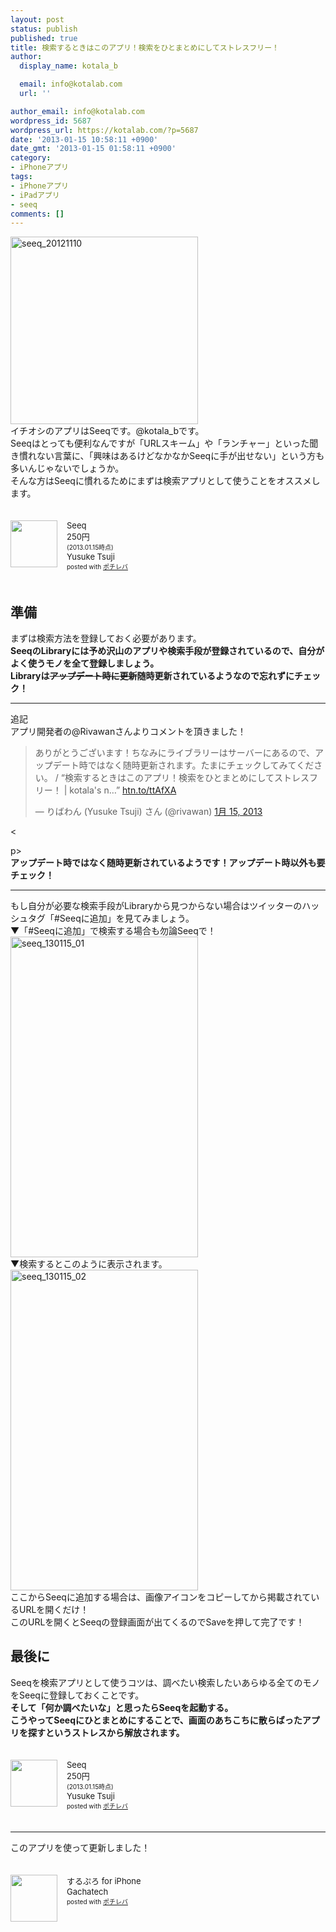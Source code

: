 ```yaml
---
layout: post
status: publish
published: true
title: 検索するときはこのアプリ！検索をひとまとめにしてストレスフリー！
author:
  display_name: kotala_b

  email: info@kotalab.com
  url: ''

author_email: info@kotalab.com
wordpress_id: 5687
wordpress_url: https://kotalab.com/?p=5687
date: '2013-01-15 10:58:11 +0900'
date_gmt: '2013-01-15 01:58:11 +0900'
category:
- iPhoneアプリ
tags:
- iPhoneアプリ
- iPadアプリ
- seeq
comments: []
---
```

<p><a href="https://kotalab.com/wp-content/uploads/seeq_20121110.png"><img src="https://kotalab.com/wp-content/uploads/seeq_20121110-300x300.png" alt="seeq_20121110" width="300" height="300" class="alignnone size-medium wp-image-4103" /></a><br />
イチオシのアプリはSeeqです。@kotala_bです。<br />
Seeqはとっても便利なんですが「URLスキーム」や「ランチャー」といった聞き慣れない言葉に、「興味はあるけどなかなかSeeqに手が出せない」という方も多いんじゃないでしょうか。<br />
そんな方はSeeqに慣れるためにまずは検索アプリとして使うことをオススメします。</p>
<div class="pochireba" style="text-align:left;font-size:small;padding:20px 0;overflow: hidden"><span class="removed_link" title="http://click.linksynergy.com/fs-bin/click?id=d2yYUp776R4&amp;subid=&amp;offerid=94348.1&amp;type=3&amp;tmpid=3910&amp;RD_PARM1=https%253A%252F%252Fitunes.apple.com%252Fjp%252Fapp%252Fseeq%252Fid555289253%253Fmt%253D8%2526uo%253D4"><img src="http://a134.phobos.apple.com/us/r1000/061/Purple/v4/68/52/ac/6852ac7f-1eb8-3515-1a7c-7ea00c584682/mzl.oqlpbwcj.png" width="75" height="75" style="float:left;margin:0 15px 0 0" class="pochi_img"></span>
<div class="pochi_info" style="text-align:left;overflow: hidden">
<div class="pochi_name"><span class="removed_link" title="http://click.linksynergy.com/fs-bin/click?id=d2yYUp776R4&amp;subid=&amp;offerid=94348.1&amp;type=3&amp;tmpid=3910&amp;RD_PARM1=https%253A%252F%252Fitunes.apple.com%252Fjp%252Fapp%252Fseeq%252Fid555289253%253Fmt%253D8%2526uo%253D4">Seeq</span></div>
<div class="pochi_price">250円</div>
<div class="pochi_time" style="font-size:x-small">(2013.01.15時点)</div>
<div class="pochi_seller"><span class="removed_link" title="http://click.linksynergy.com/fs-bin/click?id=d2yYUp776R4&amp;subid=&amp;offerid=94348.1&amp;type=3&amp;tmpid=3910&amp;RD_PARM1=https%253A%252F%252Fitunes.apple.com%252Fjp%252Fartist%252Fyusuke-tsuji%252Fid406318338%253Fuo%253D4">Yusuke Tsuji</span></div>
<div class="pochi_post" style="font-size:x-small">posted with <a href="http://pochireba.com">ポチレバ</a></div>
</div>
<div class="pochireba-footer" style="clear: left"></div>
</div>
<p><!--more--></p>
<h2>準備</h2>
<p>まずは検索方法を登録しておく必要があります。<br />
<strong>SeeqのLibraryには予め沢山のアプリや検索手段が登録されているので、自分がよく使うモノを全て登録しましょう。<br />
Libraryは<del datetime="2013-01-16T01:50:26+00:00">アップデート時に更新</del>随時更新されているようなので忘れずにチェック！</strong></p>
<hr>
<p>追記<br />
アプリ開発者の@Rivawanさんよりコメントを頂きました！</p>
<blockquote class="twitter-tweet" lang="ja"><p>ありがとうございます！ちなみにライブラリーはサーバーにあるので、アップデート時ではなく随時更新されます。たまにチェックしてみてください。 / &ldquo;検索するときはこのアプリ！検索をひとまとめにしてストレスフリー！ | kotala's n&hellip;&rdquo; <a href="https://kotalab.com/seeq-is-search-app" title="http://htn.to/ttAfXA">htn.to/ttAfXA</a></p>
<p>&mdash; りばわん (Yusuke Tsuji) さん (@rivawan) <a href="https://twitter.com/rivawan/status/291086851144572928" data-datetime="2013-01-15T07:38:08+00:00">1月 15, 2013</a></p></blockquote>
<p><</p>
<p>p><script async src="//platform.twitter.com/widgets.js" charset="utf-8"></script><br />
<strong>アップデート時ではなく随時更新されているようです！アップデート時以外も要チェック！</strong></p>
<hr>
<p>もし自分が必要な検索手段がLibraryから見つからない場合はツイッターのハッシュタグ「#Seeqに追加」を見てみましょう。<br />
▼「#Seeqに追加」で検索する場合も勿論Seeqで！<br />
<a href="https://kotalab.com/wp-content/uploads/seeq_130115_01.png" target="_blank"><img src="https://kotalab.com/wp-content/uploads/seeq_130115_01-300x513.png" alt="seeq_130115_01" width="300" height="513" class="alignnone size-medium wp-image-5717" /></a><br />
▼検索するとこのように表示されます。<br />
<a href="https://kotalab.com/wp-content/uploads/seeq_130115_02.jpg" target="_blank"><img src="https://kotalab.com/wp-content/uploads/seeq_130115_02-300x513.jpg" alt="seeq_130115_02" width="300" height="513" class="alignnone size-medium wp-image-5715" /></a><br />
ここからSeeqに追加する場合は、画像アイコンをコピーしてから掲載されているURLを開くだけ！<br />
このURLを開くとSeeqの登録画面が出てくるのでSaveを押して完了です！</p>
<h2>最後に</h2>
<p>Seeqを検索アプリとして使うコツは、調べたい検索したいあらゆる全てのモノをSeeqに登録しておくことです。<br />
<strong>そして「何か調べたいな」と思ったらSeeqを起動する。<br />
こうやってSeeqにひとまとめにすることで、画面のあちこちに散らばったアプリを探すというストレスから解放されます。</strong></p>
<div class="pochireba" style="text-align:left;font-size:small;padding:20px 0;overflow: hidden"><span class="removed_link" title="http://click.linksynergy.com/fs-bin/click?id=d2yYUp776R4&amp;subid=&amp;offerid=94348.1&amp;type=3&amp;tmpid=3910&amp;RD_PARM1=https%253A%252F%252Fitunes.apple.com%252Fjp%252Fapp%252Fseeq%252Fid555289253%253Fmt%253D8%2526uo%253D4"><img src="http://a134.phobos.apple.com/us/r1000/061/Purple/v4/68/52/ac/6852ac7f-1eb8-3515-1a7c-7ea00c584682/mzl.oqlpbwcj.png" width="75" height="75" style="float:left;margin:0 15px 0 0" class="pochi_img"></span>
<div class="pochi_info" style="text-align:left;overflow: hidden">
<div class="pochi_name"><span class="removed_link" title="http://click.linksynergy.com/fs-bin/click?id=d2yYUp776R4&amp;subid=&amp;offerid=94348.1&amp;type=3&amp;tmpid=3910&amp;RD_PARM1=https%253A%252F%252Fitunes.apple.com%252Fjp%252Fapp%252Fseeq%252Fid555289253%253Fmt%253D8%2526uo%253D4">Seeq</span></div>
<div class="pochi_price">250円</div>
<div class="pochi_time" style="font-size:x-small">(2013.01.15時点)</div>
<div class="pochi_seller"><span class="removed_link" title="http://click.linksynergy.com/fs-bin/click?id=d2yYUp776R4&amp;subid=&amp;offerid=94348.1&amp;type=3&amp;tmpid=3910&amp;RD_PARM1=https%253A%252F%252Fitunes.apple.com%252Fjp%252Fartist%252Fyusuke-tsuji%252Fid406318338%253Fuo%253D4">Yusuke Tsuji</span></div>
<div class="pochi_post" style="font-size:x-small">posted with <a href="http://pochireba.com">ポチレバ</a></div>
</div>
<div class="pochireba-footer" style="clear: left"></div>
</div>
<hr>
<p>このアプリを使って更新しました！</p>
<div class="pochireba" style="text-align:left;font-size:small;padding:20px 0;overflow: hidden"><span class="removed_link" title="http://click.linksynergy.com/fs-bin/click?id=d2yYUp776R4&amp;subid=&amp;offerid=94348.1&amp;type=3&amp;tmpid=3910&amp;RD_PARM1=http%253A%252F%252Fitunes.apple.com%252Fjp%252Fapp%252Fsurupuro-for-iphone%252Fid436676299%253Fmt%253D8%2526uo%253D4"><img src="http://a1.mzstatic.com/us/r1000/065/Purple/v4/4c/c6/a8/4cc6a855-cc5c-34ed-0436-36e219eafb81/mzl.xejvrijs.jpg" width="75" height="75" style="float:left;margin:0 15px 0 0" class="pochi_img"></span>
<div class="pochi_info" style="text-align:left;overflow: hidden">
<div class="pochi_name"><span class="removed_link" title="http://click.linksynergy.com/fs-bin/click?id=d2yYUp776R4&amp;subid=&amp;offerid=94348.1&amp;type=3&amp;tmpid=3910&amp;RD_PARM1=http%253A%252F%252Fitunes.apple.com%252Fjp%252Fapp%252Fsurupuro-for-iphone%252Fid436676299%253Fmt%253D8%2526uo%253D4">するぷろ for iPhone</span></div>
<div class="pochi_seller"><span class="removed_link" title="http://click.linksynergy.com/fs-bin/click?id=d2yYUp776R4&amp;subid=&amp;offerid=94348.1&amp;type=3&amp;tmpid=3910&amp;RD_PARM1=http%253A%252F%252Fitunes.apple.com%252Fjp%252Fartist%252Fgachatech%252Fid358731102%253Fuo%253D4">Gachatech</span></div>
<div class="pochi_post" style="font-size:x-small">posted with <a href="http://pochireba.com" target="_blank">ポチレバ</a></div>
</div>
<div class="pochireba-footer" style="clear: left"></div>
</div>
